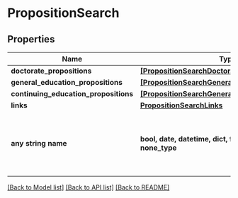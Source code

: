 # PropositionSearch


## Properties
Name | Type | Description | Notes
------------ | ------------- | ------------- | -------------
**doctorate_propositions** | [**[PropositionSearchDoctoratePropositions]**](PropositionSearchDoctoratePropositions.md) |  | 
**general_education_propositions** | [**[PropositionSearchGeneralEducationPropositions]**](PropositionSearchGeneralEducationPropositions.md) |  | 
**continuing_education_propositions** | [**[PropositionSearchGeneralEducationPropositions]**](PropositionSearchGeneralEducationPropositions.md) |  | 
**links** | [**PropositionSearchLinks**](PropositionSearchLinks.md) |  | [optional] 
**any string name** | **bool, date, datetime, dict, float, int, list, str, none_type** | any string name can be used but the value must be the correct type | [optional]

[[Back to Model list]](../README.md#documentation-for-models) [[Back to API list]](../README.md#documentation-for-api-endpoints) [[Back to README]](../README.md)


